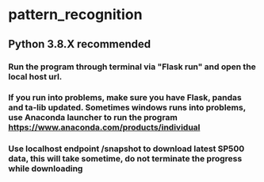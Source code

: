 # pattern_recognition
## Python 3.8.X recommended
### Run the program through terminal via "Flask run" and open the local host url.
### If you run into problems, make sure you have Flask, pandas and ta-lib updated. Sometimes windows runs into problems, use Anaconda launcher to run the program https://www.anaconda.com/products/individual
### Use localhost endpoint /snapshot to download latest SP500 data, this will take sometime, do not terminate the progress while downloading
